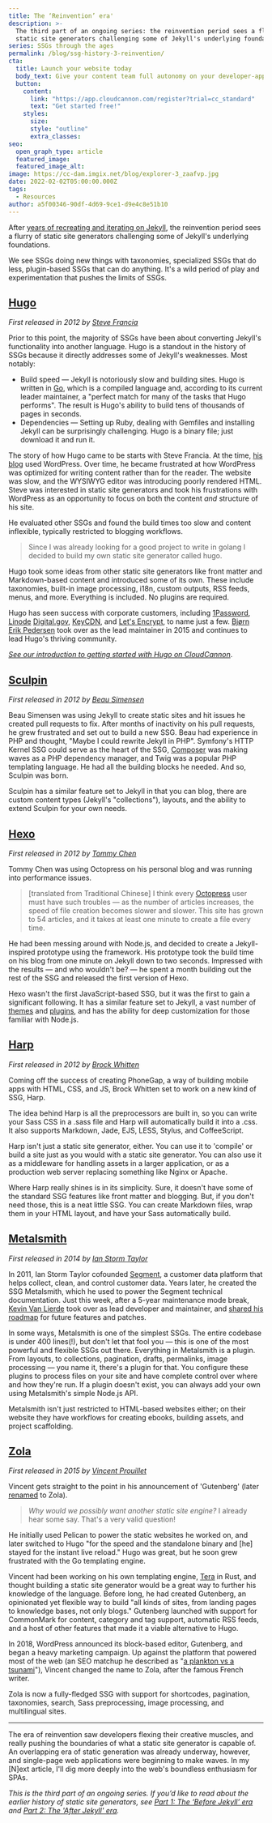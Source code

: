 ```yaml
---
title: The ‘Reinvention’ era'
description: >-
  The third part of an ongoing series: the reinvention period sees a flurry of
  static site generators challenging some of Jekyll's underlying foundations.
series: SSGs through the ages
permalink: /blog/ssg-history-3-reinvention/
cta:
  title: Launch your website today
  body_text: Give your content team full autonomy on your developer-approved tech stack with CloudCannon.
  button:
    content: 
      link: "https://app.cloudcannon.com/register?trial=cc_standard"
      text: "Get started free!"
    styles:
      size:
      style: "outline"
      extra_classes:
seo:
  open_graph_type: article
  featured_image:
  featured_image_alt:
image: https://cc-dam.imgix.net/blog/explorer-3_zaafvp.jpg
date: 2022-02-02T05:00:00.000Z
tags:
  - Resources
author: a5f00346-90df-4d69-9ce1-d9e4c8e51b10
---
```

After [years of recreating and iterating on Jekyll](/blog/ssg-history-2-after-jekyll/), the reinvention period sees a flurry of static site generators challenging some of Jekyll's underlying foundations.

We see SSGs doing new things with taxonomies, specialized SSGs that do less, plugin-based SSGs that can do anything. It's a wild period of play and experimentation that pushes the limits of SSGs.

## [Hugo](https://gohugo.io/)

*First released in 2012 by [Steve Francia](https://github.com/spf13)*

Prior to this point, the majority of SSGs have been about converting Jekyll's functionality into another language. Hugo is a standout in the history of SSGs because it directly addresses some of Jekyll's weaknesses. Most notably:

* Build speed — Jekyll is notoriously slow and building sites. Hugo is written in [Go](https://golang.org/), which is a compiled language and, according to its current leader maintainer, a "perfect match for many of the tasks that Hugo performs". The result is Hugo's ability to build tens of thousands of pages in seconds.
* Dependencies — Setting up Ruby, dealing with Gemfiles and installing Jekyll can be surprisingly challenging. Hugo is a binary file; just download it and run it.

The story of how Hugo came to be starts with Steve Francia. At the time, [his blog](https://spf13.com/) used WordPress. Over time, he became frustrated at how WordPress was optimized for writing content rather than for the reader. The website was slow, and the WYSIWYG editor was introducing poorly rendered HTML. Steve was interested in static site generators and took his frustrations with WordPress as an opportunity to focus on both the content *and* structure of his site.

He evaluated other SSGs and found the build times too slow and content inflexible, typically restricted to blogging workflows.

> Since I was already looking for a good project to write in golang I decided to build my own static site generator called hugo.

Hugo took some ideas from other static site generators like front matter and Markdown-based content and introduced some of its own. These include taxonomies, built-in image processing, i18n, custom outputs, RSS feeds, menus, and more. Everything is included. No plugins are required.

Hugo has seen success with corporate customers, including [1Password](https://support.1password.com/), [Linode](https://www.linode.com/docs/) [Digital.gov](https://digital.gov/), [KeyCDN](https://www.keycdn.com/), and [Let's Encrypt](https://letsencrypt.org/), to name just a few. [Bj&oslash;rn Erik Pedersen](https://github.com/bep) took over as the lead maintainer in 2015 and continues to lead Hugo's thriving community.

*[See our introduction to getting started with Hugo on CloudCannon](/tutorials/hugo-tutorial/getting-started/#introduction)*.

## [Sculpin](https://sculpin.io/)

*First released in 2012 by [Beau Simensen](https://github.com/simensen)*

Beau Simensen was using Jekyll to create static sites and hit issues he created pull requests to fix. After months of inactivity on his pull requests, he grew frustrated and set out to build a new SSG. Beau had experience in PHP and thought, "Maybe I could rewrite Jekyll in PHP". Symfony's HTTP Kernel SSG could serve as the heart of the SSG, [Composer](https://getcomposer.org/) was making waves as a PHP dependency manager, and Twig was a popular PHP templating language. He had all the building blocks he needed. And so, Sculpin was born.

Sculpin has a similar feature set to Jekyll in that you can blog, there are custom content types (Jekyll's "collections"), layouts, and the ability to extend Sculpin for your own needs.

## [Hexo](https://hexo.io/)

*First released in 2012 by [Tommy Chen](https://github.com/tommy351)*

Tommy Chen was using Octopress on his personal blog and was running into performance issues.

> \[translated from Traditional Chinese\] I think every [Octopress](http://octopress.org/) user must have such troubles — as the number of articles increases, the speed of file creation becomes slower and slower. This site has grown to 54 articles, and it takes at least one minute to create a file every time.

He had been messing around with Node.js, and decided to create a Jekyll-inspired prototype using the framework. His prototype took the build time on his blog from one minute on Jekyll down to two seconds. Impressed with the results — and who wouldn't be? — he spent a month building out the rest of the SSG and released the first version of Hexo.

Hexo wasn't the first JavaScript-based SSG, but it was the first to gain a significant following. It has a similar feature set to Jekyll, a vast number of [themes](https://hexo.io/themes/) and [plugins](https://hexo.io/plugins/), and has the ability for deep customization for those familiar with Node.js.

## [Harp](http://harpjs.com/)

*First released in 2012 by [Brock Whitten](https://github.com/sintaxi)*

Coming off the success of creating PhoneGap, a way of building mobile apps with HTML, CSS, and JS, Brock Whitten set to work on a new kind of SSG, Harp.

The idea behind Harp is all the preprocessors are built in, so you can write your Sass CSS in a .sass file and Harp will automatically build it into a .css. It also supports Markdown, Jade, EJS, LESS, Stylus, and CoffeeScript.

Harp isn't just a static site generator, either. You can use it to 'compile' or build a site just as you would with a static site generator. You can also use it as a middleware for handling assets in a larger application, or as a production web server replacing something like Nginx or Apache.

Where Harp really shines is in its simplicity. Sure, it doesn't have some of the standard SSG features like front matter and blogging. But, if you don't need those, this is a neat little SSG. You can create Markdown files, wrap them in your HTML layout, and have your Sass automatically build.

## [Metalsmith](https://metalsmith.io/)

*First released in 2014 by [Ian Storm Taylor](https://github.com/ianstormtaylor)*

In 2011, Ian Storm Taylor cofounded [Segment](https://segment.com/), a customer data platform that helps collect, clean, and control customer data. Years later, he created the SSG Metalsmith, which he used to power the Segment technical documentation. Just this week, after a 5-year maintenance mode break, [Kevin Van Lierde](https://github.com/webketje) took over as lead developer and maintainer, and [shared his roadmap](https://www.metalsmith.io/news/2022-01-27/metalsmith-is-back/) for future features and patches.

In some ways, Metalsmith is one of the simplest SSGs. The entire codebase is under 400 lines(\!), but don't let that fool you — this is one of the most powerful and flexible SSGs out there. Everything in Metalsmith is a plugin. From layouts, to collections, pagination, drafts, permalinks, image processing — you name it, there's a plugin for that. You configure these plugins to process files on your site and have complete control over where and how they're run. If a plugin doesn't exist, you can always add your own using Metalsmith's simple Node.js API.

Metalsmith isn't just restricted to HTML-based websites either; on their website they have workflows for creating ebooks, building assets, and project scaffolding.

## [Zola](https://www.getzola.org/)

*First released in 2015 by [Vincent Prouillet](https://github.com/Keats)*

Vincent gets straight to the point in his announcement of 'Gutenberg' (later [renamed](https://github.com/getzola/zola/issues/377) to Zola).

> *Why would we possibly want another static site engine?* I already hear some say. That's a very valid question\!

He initially used Pelican to power the static websites he worked on, and later switched to Hugo "for the speed and the standalone binary and \[he\] stayed for the instant live reload." Hugo was great, but he soon grew frustrated with the Go templating engine.

Vincent had been working on his own templating engine, [Tera](https://github.com/Keats/tera) in Rust, and thought building a static site generator would be a great way to further his knowledge of the language. Before long, he had created Gutenberg, an opinionated yet flexible way to build "all kinds of sites, from landing pages to knowledge bases, not only blogs." Gutenberg launched with support for CommonMark for content, category and tag support, automatic RSS feeds, and a host of other features that made it a viable alternative to Hugo.

In 2018, WordPress announced its block-based editor, Gutenberg, and began a heavy marketing campaign. Up against the platform that powered most of the web (an SEO matchup he described as "[a plankton vs a tsunami](https://twitter.com/20100Prouillet/status/1032189593322508288)"), Vincent changed the name to Zola, after the famous French writer.

Zola is now a fully-fledged SSG with support for shortcodes, pagination, taxonomies, search, Sass preprocessing, image processing, and multilingual sites.

---

The era of reinvention saw developers flexing their creative muscles, and really pushing the boundaries of what a static site generator is capable of. An overlapping era of static generation was already underway, however, and single-page web applications were beginning to make waves. In my \[N\]ext article, I'll dig more deeply into the web's boundless enthusiasm for SPAs.

*This is the third part of an ongoing series. If you’d like to read about the earlier history of static site generators, see [Part 1: The ‘Before Jekyll’ era](https://cloudcannon.com/blog/ssg-history-1-before-jekyll/) and [Part 2: The 'After Jekyll' era](/blog/ssg-history-2-after-jekyll/).*